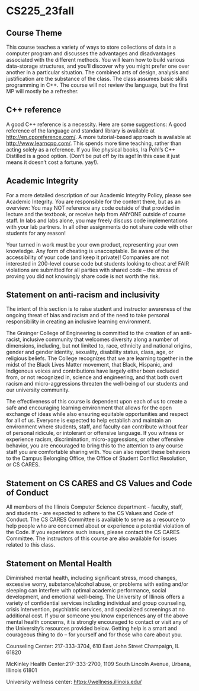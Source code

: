 # CS225_23fall

## Course Theme
This course teaches a variety of ways to store collections of data in a computer program and discusses the advantages and disadvantages associated with the different methods. You will learn how to build various data-storage structures, and you’ll discover why you might prefer one over another in a particular situation. The combined arts of design, analysis and justification are the substance of the class. The class assumes basic skills programming in C++. The course will not review the language, but the first MP will mostly be a refresher.

## C++ reference
A good C++ reference is a necessity. Here are some suggestions:
A good reference of the language and standard library is available at http://en.cppreference.com/.
A more tutorial-based approach is available at http://www.learncpp.com/. This spends more time teaching, rather than acting solely as a reference.
If you like physical books, Ira Pohl’s C++ Distilled is a good option. (Don’t be put off by its age! In this case it just means it doesn’t cost a fortune. yay!).

## Academic Integrity
For a more detailed description of our Academic Integrity Policy, please see Academic Integrity. You are responsible for the content there, but as an overview:
You may NOT reference any code outside of that provided in lecture and the textbook, or receive help from ANYONE outside of course staff.
In labs and labs alone, you may freely discuss code implementations with your lab partners.
In all other assignments do not share code with other students for any reason!

Your turned in work must be your own product, representing your own knowledge. Any form of cheating is unacceptable.
Be aware of the accessibility of your code (and keep it private)! Companies are not interested in 200-level course code but students looking to cheat are! FAIR violations are submitted for all parties with shared code – the stress of proving you did not knowingly share code is not worth the risk.

## Statement on anti-racism and inclusivity
The intent of this section is to raise student and instructor awareness of the ongoing threat of bias and racism and of the need to take personal responsibility in creating an inclusive learning environment.

The Grainger College of Engineering is committed to the creation of an anti-racist, inclusive community that welcomes diversity along a number of dimensions, including, but not limited to, race, ethnicity and national origins, gender and gender identity, sexuality, disability status, class, age, or religious beliefs. The College recognizes that we are learning together in the midst of the Black Lives Matter movement, that Black, Hispanic, and Indigenous voices and contributions have largely either been excluded from, or not recognized in, science and engineering, and that both overt racism and micro-aggressions threaten the well-being of our students and our university community.

The effectiveness of this course is dependent upon each of us to create a safe and encouraging learning environment that allows for the open exchange of ideas while also ensuring equitable opportunities and respect for all of us. Everyone is expected to help establish and maintain an environment where students, staff, and faculty can contribute without fear of personal ridicule, or intolerant or offensive language. If you witness or experience racism, discrimination, micro-aggressions, or other offensive behavior, you are encouraged to bring this to the attention to any course staff you are comfortable sharing with. You can also report these behaviors to the Campus Belonging Office, the Office of Student Conflict Resolution, or CS CARES.

## Statement on CS CARES and CS Values and Code of Conduct
All members of the Illinois Computer Science department - faculty, staff, and students - are expected to adhere to the CS Values and Code of Conduct. The CS CARES Committee is available to serve as a resource to help people who are concerned about or experience a potential violation of the Code. If you experience such issues, please contact the CS CARES Committee. The instructors of this course are also available for issues related to this class.

## Statement on Mental Health
Diminished mental health, including significant stress, mood changes, excessive worry, substance/alcohol abuse, or problems with eating and/or sleeping can interfere with optimal academic performance, social development, and emotional well-being. The University of Illinois offers a variety of confidential services including individual and group counseling, crisis intervention, psychiatric services, and specialized screenings at no additional cost. If you or someone you know experiences any of the above mental health concerns, it is strongly encouraged to contact or visit any of the University’s resources provided below. Getting help is a smart and courageous thing to do – for yourself and for those who care about you.

Counseling Center: 217-333-3704, 610 East John Street Champaign, IL 61820

McKinley Health Center:217-333-2700, 1109 South Lincoln Avenue, Urbana, Illinois 61801

University wellness center: https://wellness.illinois.edu/
